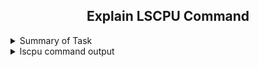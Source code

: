 <h2 align="center">Explain LSCPU Command</h2>

<details>
  <summary> Summary of Task </summary>
  <ul>
    <br>
    <li>  Explain lscpu command output and create a MD file</li>
  </ul>
</details>

<details>
  <summary> lscpu command output </summary>
  <h2 align="center">lscpu Command output</h2>
  
  ![lscpucommandoutput](https://user-images.githubusercontent.com/82143335/121646753-41fd2d00-cab3-11eb-91a5-ff48a4bd09ed.PNG)
  
  Architecture:
  
  CPU op-mode(s):
  
  Byte Order:
  
  CPU(s):
  
  On-line CPU(s) list:
  
  Thread(s) per core:
  
  Core(s) per socket:
  
  Socket(s): 
  
  NUMA node(s): 
  
  Vendor ID:
  CPU family: 
  
  Model:
  
  Model name:
  
  Stepping: 
  
  CPU MHz: 
  
  BogoMIPS:
  
  Hypervisor vendor:
  
  Virtualization type: 
  
  L1d cache:
  
  L1i cache: 
  
  L2 cache:    
  L3 cache: 
  
  NUMA node0 CPU(s):
  
  Flags:

  </details>

